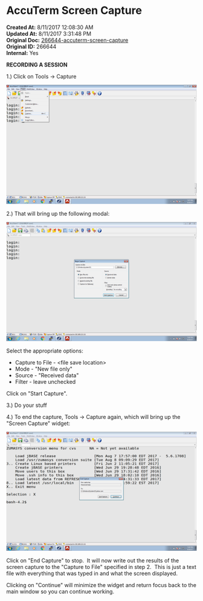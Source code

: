 # AccuTerm Screen Capture

**Created At:** 8/11/2017 12:08:30 AM  
**Updated At:** 8/11/2017 3:31:48 PM  
**Original Doc:** [266644-accuterm-screen-capture](https://docs.jbase.com/36040-migration-knowledge-base/266644-accuterm-screen-capture)  
**Original ID:** 266644  
**Internal:** Yes  


**RECORDING A SESSION**

1.) Click on Tools -&gt; Capture

![266644-accuterm-screen-capture: screen_shot_2017-08-10_at_7.07.35_pm](./screen_shot_2017-08-10_at_7.07.35_pm.png)



2.) That will bring up the following modal:

![266644-accuterm-screen-capture: screen_shot_2017-08-10_at_7.10.31_pm](./screen_shot_2017-08-10_at_7.10.31_pm.png)

Select the appropriate options:

- Capture to File - &lt;file save location&gt;
- Mode - "New file only"
- Source - "Received data"
- Filter - leave unchecked


Click on "Start Capture".

3.) Do your stuff

4.) To end the capture, Tools -&gt; Capture again, which will bring up the "Screen Capture" widget:

![266644-accuterm-screen-capture: screen_shot_2017-08-10_at_7.19.22_pm](./screen_shot_2017-08-10_at_7.19.22_pm.png)

Click on "End Capture" to stop.  It will now write out the results of the screen capture to the "Capture to File" specified in step 2.  This is just a text file with everything that was typed in and what the screen displayed.

Clicking on "Continue" will minimize the widget and return focus back to the main window so you can continue working.






